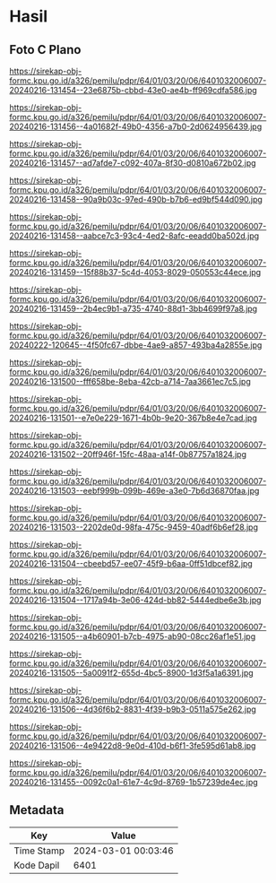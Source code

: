 # Hasil

## Foto C Plano

https://sirekap-obj-formc.kpu.go.id/a326/pemilu/pdpr/64/01/03/20/06/6401032006007-20240216-131454--23e6875b-cbbd-43e0-ae4b-ff969cdfa586.jpg

https://sirekap-obj-formc.kpu.go.id/a326/pemilu/pdpr/64/01/03/20/06/6401032006007-20240216-131456--4a01682f-49b0-4356-a7b0-2d0624956439.jpg

https://sirekap-obj-formc.kpu.go.id/a326/pemilu/pdpr/64/01/03/20/06/6401032006007-20240216-131457--ad7afde7-c092-407a-8f30-d0810a672b02.jpg

https://sirekap-obj-formc.kpu.go.id/a326/pemilu/pdpr/64/01/03/20/06/6401032006007-20240216-131458--90a9b03c-97ed-490b-b7b6-ed9bf544d090.jpg

https://sirekap-obj-formc.kpu.go.id/a326/pemilu/pdpr/64/01/03/20/06/6401032006007-20240216-131458--aabce7c3-93c4-4ed2-8afc-eeadd0ba502d.jpg

https://sirekap-obj-formc.kpu.go.id/a326/pemilu/pdpr/64/01/03/20/06/6401032006007-20240216-131459--15f88b37-5c4d-4053-8029-050553c44ece.jpg

https://sirekap-obj-formc.kpu.go.id/a326/pemilu/pdpr/64/01/03/20/06/6401032006007-20240216-131459--2b4ec9b1-a735-4740-88d1-3bb4699f97a8.jpg

https://sirekap-obj-formc.kpu.go.id/a326/pemilu/pdpr/64/01/03/20/06/6401032006007-20240222-120645--4f50fc67-dbbe-4ae9-a857-493ba4a2855e.jpg

https://sirekap-obj-formc.kpu.go.id/a326/pemilu/pdpr/64/01/03/20/06/6401032006007-20240216-131500--fff658be-8eba-42cb-a714-7aa3661ec7c5.jpg

https://sirekap-obj-formc.kpu.go.id/a326/pemilu/pdpr/64/01/03/20/06/6401032006007-20240216-131501--e7e0e229-1671-4b0b-9e20-367b8e4e7cad.jpg

https://sirekap-obj-formc.kpu.go.id/a326/pemilu/pdpr/64/01/03/20/06/6401032006007-20240216-131502--20ff946f-15fc-48aa-a14f-0b87757a1824.jpg

https://sirekap-obj-formc.kpu.go.id/a326/pemilu/pdpr/64/01/03/20/06/6401032006007-20240216-131503--eebf999b-099b-469e-a3e0-7b6d36870faa.jpg

https://sirekap-obj-formc.kpu.go.id/a326/pemilu/pdpr/64/01/03/20/06/6401032006007-20240216-131503--2202de0d-98fa-475c-9459-40adf6b6ef28.jpg

https://sirekap-obj-formc.kpu.go.id/a326/pemilu/pdpr/64/01/03/20/06/6401032006007-20240216-131504--cbeebd57-ee07-45f9-b6aa-0ff51dbcef82.jpg

https://sirekap-obj-formc.kpu.go.id/a326/pemilu/pdpr/64/01/03/20/06/6401032006007-20240216-131504--1717a94b-3e06-424d-bb82-5444edbe6e3b.jpg

https://sirekap-obj-formc.kpu.go.id/a326/pemilu/pdpr/64/01/03/20/06/6401032006007-20240216-131505--a4b60901-b7cb-4975-ab90-08cc26af1e51.jpg

https://sirekap-obj-formc.kpu.go.id/a326/pemilu/pdpr/64/01/03/20/06/6401032006007-20240216-131505--5a0091f2-655d-4bc5-8900-1d3f5a1a6391.jpg

https://sirekap-obj-formc.kpu.go.id/a326/pemilu/pdpr/64/01/03/20/06/6401032006007-20240216-131506--4d36f6b2-8831-4f39-b9b3-0511a575e262.jpg

https://sirekap-obj-formc.kpu.go.id/a326/pemilu/pdpr/64/01/03/20/06/6401032006007-20240216-131506--4e9422d8-9e0d-410d-b6f1-3fe595d61ab8.jpg

https://sirekap-obj-formc.kpu.go.id/a326/pemilu/pdpr/64/01/03/20/06/6401032006007-20240216-131455--0092c0a1-61e7-4c9d-8769-1b57239de4ec.jpg


## Metadata

| Key        | Value               |
| ---------- | ------------------- |
| Time Stamp | 2024-03-01 00:03:46 |
| Kode Dapil | 6401                |



